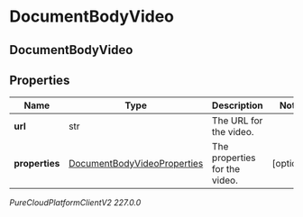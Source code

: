 # DocumentBodyVideo

## DocumentBodyVideo

## Properties

|Name | Type | Description | Notes|
|------------ | ------------- | ------------- | -------------|
| **url** | str | The URL for the video. | |
| **properties** | [DocumentBodyVideoProperties](DocumentBodyVideoProperties) | The properties for the video. | [optional] |



_PureCloudPlatformClientV2 227.0.0_
